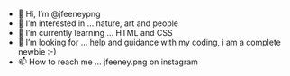 - 👋 Hi, I’m @jfeeneypng
- 👀 I’m interested in ... nature, art and people
- 🌱 I’m currently learning ... HTML and CSS
- 💞️ I’m looking for ... help and guidance with my coding, i am a complete newbie :-)
- 📫 How to reach me ... jfeeney.png on instagram

<!---
jfeeneypng/jfeeneypng is a ✨ special ✨ repository because its `README.md` (this file) appears on your GitHub profile.
You can click the Preview link to take a look at your changes.
--->

